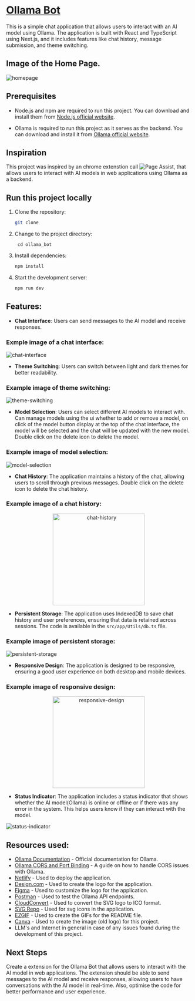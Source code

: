 # [Ollama Bot](https://ollamabot.netlify.app/)

This is a simple chat application that allows users to interact with an AI model using Ollama. The application is built with React and TypeScript using Next.js, and it includes features like chat history, message submission, and theme switching.

## Image of the Home Page.

![homepage](readme_images/homepage.png)

## Prerequisites

- Node.js and npm are required to run this project. You can download and install them from [Node.js official website](https://nodejs.org/).

- Ollama is required to run this project as it serves as the backend. You can download and install it from [Ollama official website](https://ollama.com/download).

## Inspiration

This project was inspired by an chrome extenstion call ![Page Assist](https://chromewebstore.google.com/detail/page-assist-a-web-ui-for/jfgfiigpkhlkbnfnbobbkinehhfdhndo?hl=en&pli=1), that allows users to interact with AI models in web applications using Ollama as a backend.

## Run this project locally

1. Clone the repository:

   ```bash
   git clone
   ```

2. Change to the project directory:
   ```
    cd ollama_bot
   ```
3. Install dependencies:

   ```bash
   npm install
   ```

4. Start the development server:
   ```bash
   npm run dev
   ```

## Features:

- **Chat Interface**: Users can send messages to the AI model and receive responses.

### Exmple image of a chat interface:

![chat-interface](readme_images/chat_interface.gif)

- **Theme Switching**: Users can switch between light and dark themes for better readability.

### Example image of theme switching:

![theme-switching](readme_images/theme_switching.png)

- **Model Selection**: Users can select different AI models to interact with. Can manage models using the ui whether to add or remove a model, on click of the model button display at the top of the chat interface, the model will be selected and the chat will be updated with the new model. Double click on the delete icon to delete the model.

### Example image of model selection:

![model-selection](readme_images/model_selection.png)

- **Chat History**: The application maintains a history of the chat, allowing users to scroll through previous messages. Double click on the delete icon to delete the chat history.

### Example image of a chat history:

<div align="center">
   <img src="readme_images/chat_history.png" alt="chat-history" width="250", height="250">
</div>

- **Persistent Storage**: The application uses IndexedDB to save chat history and user preferences, ensuring that data is retained across sessions. The code is available in the `src/app/Utils/db.ts` file.

### Example image of persistent storage:

![persistent-storage](readme_images/persistent_storage.png)

- **Responsive Design**: The application is designed to be responsive, ensuring a good user experience on both desktop and mobile devices.

### Example image of responsive design:

<div align="center">
   <img src="readme_images/responsive_design.png" alt="responsive-design" width="250", height="250">
</div>

- **Status Indicator**: The application includes a status indicator that shows whether the AI model(Ollama) is online or offline or if there was any error in the system. This helps users know if they can interact with the model.

![status-indicator](readme_images/status_indicator.png)

## Resources used:

- [Ollama Documentation](https://ollama.com/docs) - Official documentation for Ollama.
- [Ollama CORS and Port Binding](https://objectgraph.com/blog/ollama-cors/) - A guide on how to handle CORS issues with Ollama.
- [Netlify](https://www.netlify.com/) - Used to deploy the application.
- [Design.com](https://www.design.com/) - Used to create the logo for the application.
- [Figma](https://www.figma.com/) - Used to customize the logo for the application.
- [Postman](https://www.postman.com/) - Used to test the Ollama API endpoints.
- [CloudConvert](https://cloudconvert.com/) - Used to convert the SVG logo to ICO format.
- [SVG Repo](https://www.svgrepo.com/) - Used for svg icons in the application.
- [EZGIF](https://ezgif.com/maker) - Used to create the GIFs for the README file.
- [Canva](https://www.canva.com/) - Used to create the image (old logo) for this project.
- LLM's and Internet in general in case of any issues found during the development of this project.

## Next Steps

Create a extension for the Ollama Bot that allows users to interact with the AI model in web applications. The extension should be able to send messages to the AI model and receive responses, allowing users to have conversations with the AI model in real-time. Also, optimise the code for better performance and user experience.
